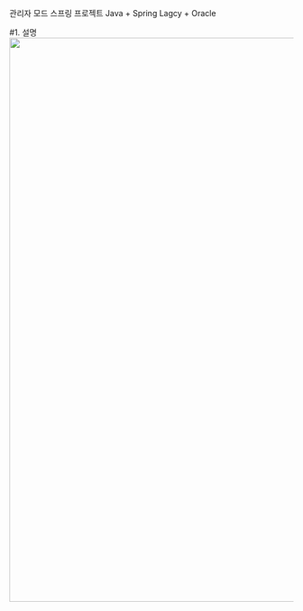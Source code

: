 관리자 모드 스프링 프로젝트
Java + Spring Lagcy + Oracle

#1. 설명
<img src="https://github.com/user-attachments/assets/982d279b-d647-4be4-a169-6c869a826baa" width="800" height="1000" />
